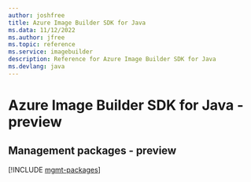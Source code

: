 ```yaml
---
author: joshfree
title: Azure Image Builder SDK for Java
ms.data: 11/12/2022
ms.author: jfree
ms.topic: reference
ms.service: imagebuilder
description: Reference for Azure Image Builder SDK for Java
ms.devlang: java
---
```

# Azure Image Builder SDK for Java - preview

## Management packages - preview
[!INCLUDE [mgmt-packages](image-builder-mgmt-index.md)]